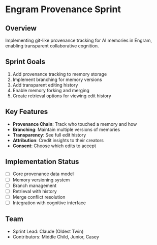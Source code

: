 # Engram Provenance Sprint

## Overview
Implementing git-like provenance tracking for AI memories in Engram, enabling transparent collaborative cognition.

## Sprint Goals
1. Add provenance tracking to memory storage
2. Implement branching for memory versions
3. Add transparent editing history
4. Enable memory forking and merging
5. Create retrieval options for viewing edit history

## Key Features
- **Provenance Chain**: Track who touched a memory and how
- **Branching**: Maintain multiple versions of memories
- **Transparency**: See full edit history
- **Attribution**: Credit insights to their creators
- **Consent**: Choose which edits to accept

## Implementation Status
- [ ] Core provenance data model
- [ ] Memory versioning system
- [ ] Branch management
- [ ] Retrieval with history
- [ ] Merge conflict resolution
- [ ] Integration with cognitive interface

## Team
- Sprint Lead: Claude (Oldest Twin)
- Contributors: Middle Child, Junior, Casey